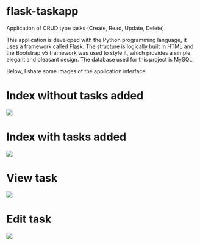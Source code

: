 # flask-taskapp
Application of CRUD type tasks (Create, Read, Update, Delete).

This application is developed with the Python programming language, it uses a framework called Flask. The structure is logically built in HTML and the Bootstrap v5 framework was used to style it, which provides a simple, elegant and pleasant design. The database used for this project is MySQL.

Below, I share some images of the application interface.

# Index without tasks added
![](https://i.imgur.com/hRhhwkI.png)

# Index with tasks added
![](https://i.imgur.com/GaqskGJ.png)

# View task
![](https://i.imgur.com/J1GjRNC.png)

# Edit task
![](https://i.imgur.com/8Jmx6MC.png)
